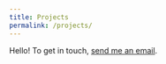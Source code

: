 ```yaml
---
title: Projects
permalink: /projects/
---
```


Hello! To get in touch, [send me an email](mailto:{{site.email}}).
